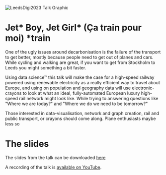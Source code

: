 ![LeedsDigi2023 Talk Graphic](LeedsDigi23.png?raw=true)

# Jet* Boy, Jet Girl* (Ça train pour moi) *train

One of the ugly issues around decarbonisation is the failure of the transport to get better, mostly because people need to get out of planes and cars. While cycling and walking are great, if you want to get from Stockholm to Leeds you might something a bit faster.

Using data science™ this talk will make the case for a high-speed railway powered using renewable electricity as a really efficient way to travel about Europe, and using on population and geography data will use electronic-crayons to look at what an ideal, fully-automated European luxury high-speed rail network might look like. While trying to answering questions like "Where we are today?" and "Where we do we need to be tomorrow?"

Those interested in data-visualisation, network and graph creation, rail and public transport, or crayons should come along. Plane enthusiasts maybe less so

# The slides

The slides from the talk can be downloaded [here](LeedsDigi2023-Slides-final.pdf)

A recording of the talk is [available on YouTube](https://youtu.be/xFLuUO3YBBE).
